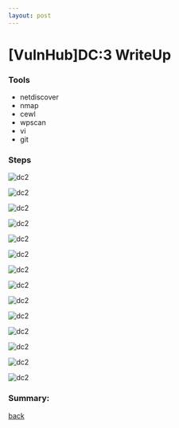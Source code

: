 ```yaml
---
layout: post
---
```


# [VulnHub]DC:3 WriteUp



### Tools

* netdiscover 
* nmap
* cewl
* wpscan
* vi
* git


### Steps 

![dc2](/img/dc2/1.png)

![dc2](/img/dc2/2.png)

![dc2](/img/dc2/3.png)

![dc2](/img/dc2/4.png)

![dc2](/img/dc2/5.png)

![dc2](/img/dc2/6.png)

![dc2](/img/dc2/7.png)

![dc2](/img/dc2/8.png)

![dc2](/img/dc2/9.png)

![dc2](/img/dc2/10.png)

![dc2](/img/dc2/11.png)

![dc2](/img/dc2/12.png)

![dc2](/img/dc2/13.png)

![dc2](/img/dc2/14.png)


### Summary:



[back](./)